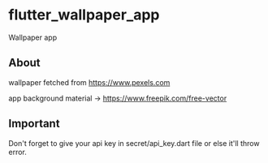 # flutter_wallpaper_app
Wallpaper app

## About

wallpaper fetched from https://www.pexels.com

app background material -> https://www.freepik.com/free-vector

## Important
Don't forget to give your api key in secret/api_key.dart file or else it'll throw error.

